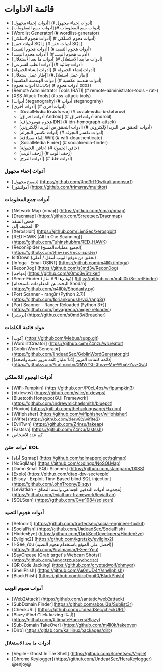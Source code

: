 # قائمة الاداوات 
- [أدوات إخفاء مجهول] (# أدوات إخفاء مجهول)
- [أدوات جمع المعلومات] (# أدوات جمع المعلومات)
- [Wordlist Generator] (# wordlist-generator)
- [أدوات هجوم لاسلكي] (# أدوات هجوم لاسلكي)
- [أدوات حقن SQL] (# أدوات حقن SQL)
- [أدوات هجوم التصيد] (# أدوات هجوم التصيد)
- [أدوات هجوم الويب] (# أدوات هجوم الويب)
- [أدوات ما بعد الاستغلال] (# أدوات ما بعد الاستغلال)
- [أدوات الطب الشرعي] (# أدوات جنائية)
- [أدوات إنشاء الحمولة] (# أدوات إنشاء الحمولة)
- [إطار عمل استغلال] (# إطار عمل استغلال)
- [أدوات الهندسة العكسية] (# أدوات هندسة عكسية)
- [أدوات هجوم DDOS] (# أدوات هجوم ddos)
- [Remote Administrator Tools (RAT)] (# remote-administrator-tools - rat-)
- [XSS Attack Tools] (# xss-attack-tools)
- [أدوات Steganograhy] (# أدوات steganograhy)
- [أدوات أخرى] (# أدوات أخرى)
     - [SocialMedia Bruteforce] (# socialmedia-bruteforce)
     - [أدوات اختراق Android] (# أدوات اختراق android)
     - [هجوم هوموجراف IDN] (# idn-homograph-attack)
     - [أدوات التحقق من البريد الإلكتروني] (# أدوات التحقق من البريد الإلكتروني)
     - [أدوات تكسير التجزئة] (# أدوات تكسير التجزئة)
     - [إلغاء مصادقة Wifi] (# wifi-deauthenticate)
     - [SocialMedia Finder] (# socialmedia-finder)
     - [حاقن الحمولة] (# حاقن الحمولة)
     - [زحف الويب] (# زحف الويب)
     - [أدوات المزج] (# أدوات خلط)


### أدوات إخفاء مجهول
- [تصفح مجهول] (https://github.com/Und3rf10w/kali-anonsurf)
- [مولتيتور] (https://github.com/trimstray/multitor)
### أدوات جمع المعلومات
- [Network Map (nmap)] (https://github.com/nmap/nmap)
- [Dracnmap] (https://github.com/Screetsec/Dracnmap)
- فحص المنفذ
- المضيف إلى IP
- [Xerosploit] (https://github.com/LionSec/xerosploit)
- [RED HAWK (All In One Scanning)] (https://github.com/Tuhinshubhra/RED_HAWK)
- [ReconSpider (لجميع عمليات المسح)] (https://github.com/bhavsec/reconspider)
- IsItDown (تحقق من موقع الويب أسفل / أعلى)
- [Infoga - Email OSINT] (https://github.com/m4ll0k/Infoga)
- [ReconDog] (https://github.com/s0md3v/ReconDog)
- [مهاجم] (https://github.com/s0md3v/Striker)
- [SecretFinder (مثل API وغيرها)] (https://github.com/m4ll0k/SecretFinder)
- [البحث عن المعلومات باستخدام Shodan] (https://github.com/m4ll0k/Shodanfy.py)
- [Port Scanner - rang3r (Python 2.7)] (https://github.com/floriankunushevci/rang3r)
- [Port Scanner - Ranger Reloaded (Python 3+)] (https://github.com/joeyagreco/ranger-reloaded)
- [بريشر] (https://github.com/s0md3v/Breacher)
### مولد قائمة الكلمات
- [كوب] (https://github.com/Mebus/cupp.git)
- [WordlistCreator] (https://github.com/Z4nzu/wlcreator)
- [Goblin WordGenerator] (https://github.com/UndeadSec/GoblinWordGenerator.git)
- [قائمة كلمات المرور (1.4 مليار كلمة مرور نصية واضحة)] (https://github.com/Viralmaniar/SMWYG-Show-Me-What-You-Got)
### أدوات الهجوم اللاسلكي
- [WiFi-Pumpkin] (https://github.com/P0cL4bs/wifipumpkin3)
- [pixiewps] (https://github.com/wiire/pixiewps)
- [Bluetooth Honeypot GUI Framework] (https://github.com/andrewmichaelsmith/bluepot)
- [Fluxion] (https://github.com/thehackingsage/Fluxion)
- [Wifiphisher] (https://github.com/wifiphisher/wifiphisher)
- [Wifite] (https://github.com/derv82/wifite2)
- [EvilTwin] (https://github.com/Z4nzu/fakeap)
- [Fastssh] (https://github.com/Z4nzu/fastssh)
- كم عدد الاشخاص
### أدوات حقن SQL
- [أداة Sqlmap] (https://github.com/sqlmapproject/sqlmap)
- [NoSqlMap] (https://github.com/codingo/NoSQLMap)
- [Damn Small SQLi Scanner] (https://github.com/stamparm/DSSS)
- [Explo] (https://github.com/dtag-dev-sec/explo)
- [Blisqy - Exploit Time-Based blind-SQL injection] (https://github.com/JohnTroony/Blisqy)
- [Leviathan - مجموعة أدوات التدقيق الجماعي واسعة النطاق] (https://github.com/leviathan-framework/leviathan)
- [SQLScan] (https://github.com/Cvar1984/sqlscan)
### أدوات هجوم التصيد
- [Setoolkit] (https://github.com/trustedsec/social-engineer-toolkit)
- [SocialFish] (https://github.com/UndeadSec/SocialFish)
- [HiddenEye] (https://github.com/DarkSecDevelopers/HiddenEye)
- [Evilginx2] (https://github.com/kgretzky/evilginx2)
- [I-See_You (احصل على الموقع باستخدام هجوم التصيد)] (https://github.com/Viralmaniar/I-See-You)
- [SayCheese (Grab target's Webcam Shots)] (https://github.com/hangetzzu/saycheese)
- [QR Code Jacking] (https://github.com/cryptedwolf/ohmyqr)
- [ShellPhish] (https://github.com/An0nUD4Y/shellphish)
- [BlackPhish] (https://github.com/iinc0gnit0/BlackPhish)
### أدوات هجوم الويب
- [Web2Attack] (https://github.com/santatic/web2attack)
- [SubDomain Finder] (https://github.com/aboul3la/Sublist3r)
- [CheckURL] (https://github.com/UndeadSec/checkURL)
- [Blazy (Find ClickJacking أيضًا)] (https://github.com/UltimateHackers/Blazy)
- [Sub-Domain TakeOver] (https://github.com/m4ll0k/takeover)
- [Dirb] (https://gitlab.com/kalilinux/packages/dirb)
### أدوات ما بعد الاستغلال
- [Vegile - Ghost In The Shell] (https://github.com/Screetsec/Vegile)
- [Chrome Keylogger] (https://github.com/UndeadSec/HeraKeylogger)
@enjoy@
